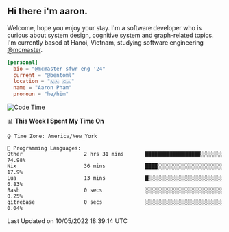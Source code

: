 <h2><b>Hi there i'm aaron. </b></h2>

Welcome, hope you enjoy your stay. I'm a software developer who is curious about system design, cognitive system and graph-related topics. I'm currently based at Hanoi, Vietnam, studying software engineering [@mcmaster](https://www.mcmaster.ca/).

```toml
[personal]
  bio = "@mcmaster sfwr eng '24"
  current = "@bentoml"
  location = "🇻🇳 🇨🇦"
  name = "Aaron Pham"
  pronoun = "he/him"
```
<!--<img src="https://github-readme-stats.vercel.app/api?username=aarnphm&show_icons=true&count_private=true&theme=dark" height="170"/>-->
<!--<img src="https://github-readme-stats.vercel.app/api/top-langs/?username=aarnphm&layout=compact&hide=css&theme=dark" height="170" />-->

<!--START_SECTION:waka-->
![Code Time](http://img.shields.io/badge/Code%20Time-0-blue)

📊 **This Week I Spent My Time On** 

```text
⌚︎ Time Zone: America/New_York

💬 Programming Languages: 
Other                    2 hrs 31 mins       ██████████████████░░░░░░░   74.98% 
Nix                      36 mins             ████░░░░░░░░░░░░░░░░░░░░░   17.9% 
Lua                      13 mins             █░░░░░░░░░░░░░░░░░░░░░░░░   6.83% 
Bash                     0 secs              ░░░░░░░░░░░░░░░░░░░░░░░░░   0.25% 
gitrebase                0 secs              ░░░░░░░░░░░░░░░░░░░░░░░░░   0.04%

```


 Last Updated on 10/05/2022 18:39:14 UTC
<!--END_SECTION:waka-->
